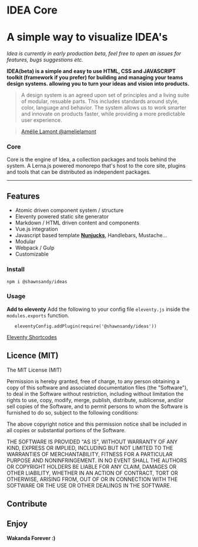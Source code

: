 # IDEA Core

# A simple way to visualize IDEA's

_Idea is currently in early production beta, feel free to open an issues for features, bugs suggestions etc._

**IDEA(beta) is a simple and easy to use HTML, CSS and JAVASCRIPT toolkit (framework if you prefer) for building and managing your teams design systems. allowing you to turn your ideas and vision into products.**

> A design system is an agreed upon set of principles and a living suite of modular, resuable parts. This includes standards around style, color, language and behavior. The system allows us to work smarter and innovate on products faster, while providing a more predictable user experience.

> [Amélie Lamont @amelielamont](https://twitter.com/amelielamont/status/1072917354819059713)

### Core

Core is the engine of Idea, a collection packages and tools behind the system. A Lerna.js powered monorepo that's host to the core site, plugins and tools that can be distributed as independent packages.

---

## Features

* Atomic driven component system / structure
* Eleventy powered static site generator
* Markdown / HTML driven content and components
* Vue.js integration
* Javascript based template **[Nunjucks](https://mozilla.github.io/nunjucks/)**, Handlebars, Mustache...
* Modular
* Webpack / Gulp
* Customizable

### Install

```
npm i @shawnsandy/ideas
```

### Usage

 **Add to eleventy** Add the following to your config file `eleventy.js` inside the `modules.exports` function.

```
   eleventyConfig.addPlugin(require('@shawnsandy/ideas'))
 ```

 [Eleventy Shortcodes](./ELEVENTY.md)

## Licence (MIT)

The MIT License (MIT)

Permission is hereby granted, free of charge, to any person obtaining a copy of this software and associated documentation files (the "Software"), to deal in the Software without restriction, including without limitation the rights to use, copy, modify, merge, publish, distribute, sublicense, and/or sell copies of the Software, and to permit persons to whom the Software is furnished to do so, subject to the following conditions:

The above copyright notice and this permission notice shall be included in all copies or substantial portions of the Software.

THE SOFTWARE IS PROVIDED "AS IS", WITHOUT WARRANTY OF ANY KIND, EXPRESS OR IMPLIED, INCLUDING BUT NOT LIMITED TO THE WARRANTIES OF MERCHANTABILITY, FITNESS FOR A PARTICULAR PURPOSE AND NONINFRINGEMENT. IN NO EVENT SHALL THE AUTHORS OR COPYRIGHT HOLDERS BE LIABLE FOR ANY CLAIM, DAMAGES OR OTHER LIABILITY, WHETHER IN AN ACTION OF CONTRACT, TORT OR OTHERWISE, ARISING FROM, OUT OF OR IN CONNECTION WITH THE SOFTWARE OR THE USE OR OTHER DEALINGS IN THE SOFTWARE.

## Contribute

## Enjoy

**Wakanda Forever :)**

